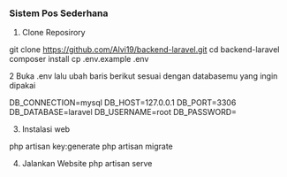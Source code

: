 ### Sistem Pos Sederhana

1. Clone Reposirory 

git clone https://github.com/Alvi19/backend-laravel.git
cd backend-laravel
composer install
cp .env.example .env

2 Buka .env lalu ubah baris berikut sesuai dengan databasemu yang ingin dipakai

DB_CONNECTION=mysql
DB_HOST=127.0.0.1
DB_PORT=3306
DB_DATABASE=laravel
DB_USERNAME=root
DB_PASSWORD=

3. Instalasi web

php artisan key:generate
php artisan migrate

4. Jalankan Website
php artisan serve